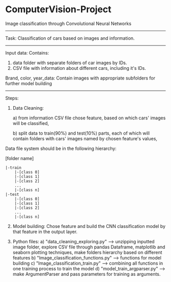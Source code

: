 # ComputerVision-Project

Image classification through Convolutional Neural Networks
_________________________________________________________

Task: Classification of cars based on images and information.
_________________________________________________________________
Input data:
Contains:
1. data folder with separate folders of car images by IDs.
2. CSV file with information about different cars, including it's IDs.

Brand, color, year_data:
Contain images with appropriate subfolders for further model building
_________________________________________________________________
Steps:

1. Data Cleaning: 

   a) from information CSV file chose feature, based on which cars' images will be classified,

   b) split data to train(90%) and test(10%) parts, each of which will contain folders with cars' images named by chosen feature's values,

Data file system should be in the following hierarchy:

[folder name]

    |-train
        |-[class 0]
        |-[class 1]
        |-[class 2]
        ...
        |-[class n]
    |-test
        |-[class 0]
        |-[class 1]
        |-[class 2]
        ...
        |-[class n]

2. Model building:
   Chose feature and build the CNN classification model by that feature in the output layer.
   
3. Python files:
   a) "data_cleaning_exploring.py" --> unzipping inputted image folder, explore CSV file through pandas Dataframe, 
      matplotlib and seaborn plotting techniques, make folders hierarchy based on different features
   b) "Image_classification_functions.py" --> functions for model building
   c) "Image_classification_train.py" --> combining all functions in one training process to train the model
   d) "model_train_argparser.py" --> make ArgumentParser and pass parameters for training as arguments.
   

   
